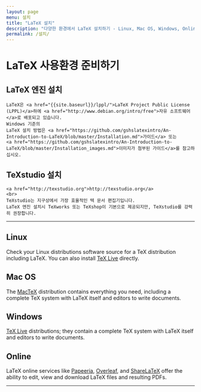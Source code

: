 ```yaml
---
layout: page
menu: 설치
title: "LaTeX 설치"
description: "다양한 환경에서 LaTeX 설치하기 - Linux, Mac OS, Windows, Online"
permalink: /설치/
---
```


# LaTeX 사용환경 준비하기

<div class="row">
  <div class="col cell1of2">
    <h2>LaTeX 엔진 설치</h2>
    
    LaTeX은 <a href="{{site.baseurl}}/lppl/">LaTeX Project Public License (LPPL)</a>하에 <a href="http://www.debian.org/intro/free">자유 소프트웨어</a>로 배포되고 있습니다.
    Windows 기준의
    LaTeX 설치 방법은 <a href="https://github.com/gshslatexintro/An-Introduction-to-LaTeX/blob/master/Installation.md">가이드</a> 또는
    <a href="https://github.com/gshslatexintro/An-Introduction-to-LaTeX/blob/master/Installation_images.md">이미지가 첨부된 가이드</a>를 참고하십시오.
  </div>
  <div class="col cell1of2">
    <h2>TeXstudio 설치</h2>
    
    <a href="http://texstudio.org">http://texstudio.org</a> 
    <br>
    TeXstudio는 지구상에서 가장 효율적인 텍 문서 편집기입니다.
    LaTeX 엔진 설치시 TeXworks 또는 TeXshop이 기본으로 제공되지만, TeXstudio를 강력히 권장합니다.
  </div>
</div>
  


<hr>
<div class="row">
  <div class="col cell1of4">
    <h2><span class="fa fa-linux"></span> Linux</h2>
    <p>Check your Linux distributions software source for a TeX distribution including LaTeX. You can also install <a href="http://www.tug.org/texlive">TeX Live</a> directly.</p>
  </div>
  <div class="col cell1of4">
    <h2><span class="fa fa-apple"></span> Mac OS</h2>
    <p>The <a href="http://www.tug.org/mactex/">MacTeX</a> distribution contains everything you need, including a complete TeX system with LaTeX itself and editors to write documents.</p>
  </div>
  <div class="col cell1of4">
    <h2><span class="fa fa-windows"></span> Windows</h2>
    <p><!-- Check out the <a href="http://miktex.org/">MiKTeX</a> or <a href="http://www.tug.org/protext/">proTeXt</a> or --><a href="http://www.tug.org/texlive">TeX Live</a> distributions; they contain a complete TeX system with LaTeX itself and editors to write documents.</p>
  </div>
  <div class="col cell1of4">
    <h2><span class="fa fa-globe"></span> Online</h2>
    <p>LaTeX online services like <a href="http://papeeria.com">Papeeria</a>, <a href="https://www.overleaf.com/">Overleaf</a>, and <a href="https://www.sharelatex.com/">ShareLaTeX</a> offer the ability to edit, view and download LaTeX files and resulting PDFs.</p>
  </div>
  <hr>
</div>